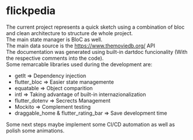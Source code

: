# flickpedia

The current project represents a quick sketch using a combination of bloc and clean architecture to structure de whole project. \
The main state manager is BloC as well. \
The main data source is the https://www.themoviedb.org/ API \
The documentation was generated using built-in dartdoc funcionality (With the respective comments into the code). \
Some remarcable libraries used during the development are: 
  - getIt => Dependency injection
  - flutter_bloc => Easier state managemente
  - equatable => Object comparition
  - intl => Taking advantage of built-in internazionalization
  - flutter_dotenv => Secrects Management
  - Mockito => Complement testing
  - draggable_home & flutter_rating_bar => Save development time

Some  next steps  maybe implement some CI/CD automation as well as polish some animations.
